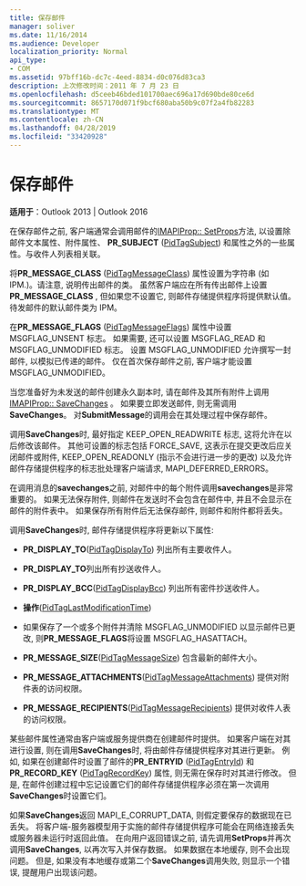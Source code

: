 ```yaml
---
title: 保存邮件
manager: soliver
ms.date: 11/16/2014
ms.audience: Developer
localization_priority: Normal
api_type:
- COM
ms.assetid: 97bff16b-dc7c-4eed-8834-d0c076d83ca3
description: 上次修改时间：2011 年 7 月 23 日
ms.openlocfilehash: d5ceeb46bded101700aec696a17d690bde80ce6d
ms.sourcegitcommit: 8657170d071f9bcf680aba50b9c07f2a4fb82283
ms.translationtype: MT
ms.contentlocale: zh-CN
ms.lasthandoff: 04/28/2019
ms.locfileid: "33420928"
---
```

# <a name="saving-a-message"></a>保存邮件

  
  
**适用于**：Outlook 2013 | Outlook 2016 
  
在保存邮件之前, 客户端通常会调用邮件的[IMAPIProp:: SetProps](imapiprop-setprops.md)方法, 以设置除邮件文本属性、附件属性、 **PR_SUBJECT** ([PidTagSubject](pidtagsubject-canonical-property.md)) 和属性之外的一些属性。与收件人列表相关联。
  
将**PR_MESSAGE_CLASS** ([PidTagMessageClass](pidtagmessageclass-canonical-property.md)) 属性设置为字符串 (如 IPM.)。请注意, 说明传出邮件的类。 虽然客户端应在所有传出邮件上设置**PR_MESSAGE_CLASS** , 但如果您不设置它, 则邮件存储提供程序将提供默认值。 待发邮件的默认邮件类为 IPM。 
  
在**PR_MESSAGE_FLAGS** ([PidTagMessageFlags](pidtagmessageflags-canonical-property.md)) 属性中设置 MSGFLAG_UNSENT 标志。 如果需要, 还可以设置 MSGFLAG_READ 和 MSGFLAG_UNMODIFIED 标志。 设置 MSGFLAG_UNMODIFIED 允许撰写一封邮件, 以模拟已传递的邮件。 仅在首次保存邮件之前, 客户端才能设置 MSGFLAG_UNMODIFIED。 
  
当您准备好为未发送的邮件创建永久副本时, 请在邮件及其所有附件上调用[IMAPIProp:: SaveChanges](imapiprop-savechanges.md) 。 如果要立即发送邮件, 则无需调用**SaveChanges**。 对**SubmitMessage**的调用会在其处理过程中保存邮件。 
  
调用**SaveChanges**时, 最好指定 KEEP_OPEN_READWRITE 标志, 这将允许在以后修改该邮件。 其他可设置的标志包括 FORCE_SAVE, 这表示在提交更改后应关闭邮件或附件, KEEP_OPEN_READONLY (指示不会进行进一步的更改) 以及允许邮件存储提供程序的标志批处理客户端请求, MAPI_DEFERRED_ERRORS。
  
在调用消息的**savechanges**之前, 对邮件中的每个附件调用**savechanges**是非常重要的。 如果无法保存附件, 则邮件在发送时不会包含在邮件中, 并且不会显示在邮件的附件表中。 如果保存所有附件后无法保存邮件, 则邮件和附件都将丢失。 
  
调用**SaveChanges**时, 邮件存储提供程序将更新以下属性: 
  
- **PR_DISPLAY_TO**([PidTagDisplayTo](pidtagdisplayto-canonical-property.md)) 列出所有主要收件人。
    
- **PR_DISPLAY_TO**列出所有抄送收件人。 
    
- **PR_DISPLAY_BCC**([PidTagDisplayBcc](pidtagdisplaybcc-canonical-property.md)) 列出所有密件抄送收件人。
    
- **操作**([PidTagLastModificationTime](pidtaglastmodificationtime-canonical-property.md))
    
- 如果保存了一个或多个附件并清除 MSGFLAG_UNMODIFIED 以显示邮件已更改, 则**PR_MESSAGE_FLAGS**将设置 MSGFLAG_HASATTACH。 
    
- **PR_MESSAGE_SIZE**([PidTagMessageSize](pidtagmessagesize-canonical-property.md)) 包含最新的邮件大小。
    
- **PR_MESSAGE_ATTACHMENTS**([PidTagMessageAttachments](pidtagmessageattachments-canonical-property.md)) 提供对附件表的访问权限。
    
- **PR_MESSAGE_RECIPIENTS**([PidTagMessageRecipients](pidtagmessagerecipients-canonical-property.md)) 提供对收件人表的访问权限。
    
某些邮件属性通常由客户端或服务提供商在创建邮件时提供。 如果客户端在对其进行设置, 则在调用**SaveChanges**时, 将由邮件存储提供程序对其进行更新。 例如, 如果在创建邮件时设置了邮件的**PR_ENTRYID** ([PidTagEntryId](pidtagentryid-canonical-property.md)) 和**PR_RECORD_KEY** ([PidTagRecordKey](pidtagrecordkey-canonical-property.md)) 属性, 则无需在保存时对其进行修改。 但是, 在邮件创建过程中忘记设置它们的邮件存储提供程序必须在第一次调用**SaveChanges**时设置它们。 
  
如果**SaveChanges**返回 MAPI_E_CORRUPT_DATA, 则假定要保存的数据现在已丢失。 将客户端-服务器模型用于实施的邮件存储提供程序可能会在网络连接丢失或服务器未运行时返回此值。 在向用户返回错误之前, 请先调用**SetProps**并再次调用**SaveChanges**, 以再次写入并保存数据。 如果数据在本地缓存, 则不会出现问题。 但是, 如果没有本地缓存或第二个**SaveChanges**调用失败, 则显示一个错误, 提醒用户出现该问题。 
  

